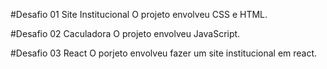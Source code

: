 #Desafio 01 Site Institucional
O projeto envolveu CSS e HTML.

#Desafio 02 Caculadora
O projeto envolveu JavaScript.

#Desafio 03 React 
O porjeto envolveu fazer um site institucional em react.


